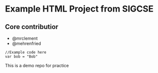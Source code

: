# Example HTML Project from SIGCSE

## Core contributior

- @mrclement
- @mehrenfried

```
//Example code here
var bob = "Bob"
```

This is a demo repo for practice
